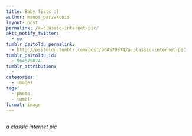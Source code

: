 ```yaml
---
title: Baby fists :)
author: manos_parzakonis
layout: post
permalink: /a-classic-internet-pic/
aktt_notify_twitter:
  - no
tumblr_psitoldu_permalink:
  - http://psitoldu.tumblr.com/post/964579874/a-classic-internet-pic
tumblr_psitoldu_id:
  - 964579874
tumblr_attribution:
  - 
categories:
  - images
tags:
  - photo
  - tumblr
format: image
---
```

<img class="alignnone size-full wp-image-1793" src="http://i1.wp.com/www.statsravingmad.com/blog/wp-content/uploads/2012/07/tumblr_l79ltvatIy1qdp24zo1_r1_500.jpg?resize=500%2C332" alt="" data-recalc-dims="1" />

*a classic internet pic*